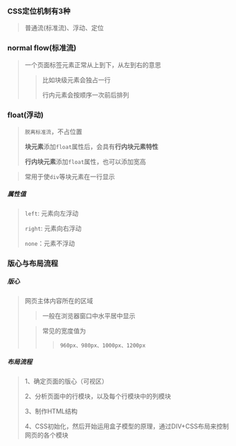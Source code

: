 ### CSS定位机制有3种

> 普通流(标准流)、浮动、定位

### normal flow(标准流)

> 一个页面标签元素正常从上到下，从左到右的意思
>
> > 比如块级元素会独占一行
> >
> > 行内元素会按顺序一次前后排列



### float(浮动)

> `脱离标准流`，不占位置
>
> **块元素**添加`float`属性后，会具有**行内块元素特性**
>
> **行内块元素**添加`float`属性，也可以添加宽高

> 常用于使`div`等块元素在一行显示

##### 属性值

> `left`: 元素向左浮动
>
> `right`: 元素向右浮动
>
> `none`：元素不浮动



### 版心与布局流程

##### 版心

> 网页主体内容所在的区域
>
> > 一般在浏览器窗口中水平居中显示
>
> > 常见的宽度值为
> >
> > > `960px、980px、1000px、1200px`

##### 布局流程

> 1、确定页面的版心（可视区）
>
> 2、分析页面中的行模块，以及每个行模块中的列模块
>
> 3、制作HTML结构 
>
> 4、CSS初始化，然后开始运用盒子模型的原理，通过DIV+CSS布局来控制网页的各个模块
